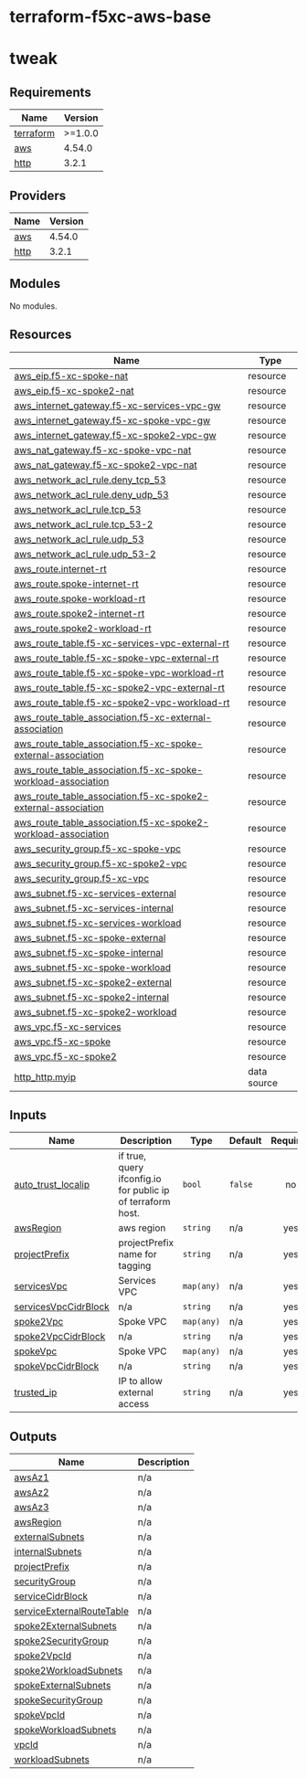 # terraform-f5xc-aws-base
# tweak

<!-- BEGIN_TF_DOCS -->
## Requirements

| Name | Version |
|------|---------|
| <a name="requirement_terraform"></a> [terraform](#requirement\_terraform) | >=1.0.0 |
| <a name="requirement_aws"></a> [aws](#requirement\_aws) | 4.54.0 |
| <a name="requirement_http"></a> [http](#requirement\_http) | 3.2.1 |

## Providers

| Name | Version |
|------|---------|
| <a name="provider_aws"></a> [aws](#provider\_aws) | 4.54.0 |
| <a name="provider_http"></a> [http](#provider\_http) | 3.2.1 |

## Modules

No modules.

## Resources

| Name | Type |
|------|------|
| [aws_eip.f5-xc-spoke-nat](https://registry.terraform.io/providers/hashicorp/aws/4.54.0/docs/resources/eip) | resource |
| [aws_eip.f5-xc-spoke2-nat](https://registry.terraform.io/providers/hashicorp/aws/4.54.0/docs/resources/eip) | resource |
| [aws_internet_gateway.f5-xc-services-vpc-gw](https://registry.terraform.io/providers/hashicorp/aws/4.54.0/docs/resources/internet_gateway) | resource |
| [aws_internet_gateway.f5-xc-spoke-vpc-gw](https://registry.terraform.io/providers/hashicorp/aws/4.54.0/docs/resources/internet_gateway) | resource |
| [aws_internet_gateway.f5-xc-spoke2-vpc-gw](https://registry.terraform.io/providers/hashicorp/aws/4.54.0/docs/resources/internet_gateway) | resource |
| [aws_nat_gateway.f5-xc-spoke-vpc-nat](https://registry.terraform.io/providers/hashicorp/aws/4.54.0/docs/resources/nat_gateway) | resource |
| [aws_nat_gateway.f5-xc-spoke2-vpc-nat](https://registry.terraform.io/providers/hashicorp/aws/4.54.0/docs/resources/nat_gateway) | resource |
| [aws_network_acl_rule.deny_tcp_53](https://registry.terraform.io/providers/hashicorp/aws/4.54.0/docs/resources/network_acl_rule) | resource |
| [aws_network_acl_rule.deny_udp_53](https://registry.terraform.io/providers/hashicorp/aws/4.54.0/docs/resources/network_acl_rule) | resource |
| [aws_network_acl_rule.tcp_53](https://registry.terraform.io/providers/hashicorp/aws/4.54.0/docs/resources/network_acl_rule) | resource |
| [aws_network_acl_rule.tcp_53-2](https://registry.terraform.io/providers/hashicorp/aws/4.54.0/docs/resources/network_acl_rule) | resource |
| [aws_network_acl_rule.udp_53](https://registry.terraform.io/providers/hashicorp/aws/4.54.0/docs/resources/network_acl_rule) | resource |
| [aws_network_acl_rule.udp_53-2](https://registry.terraform.io/providers/hashicorp/aws/4.54.0/docs/resources/network_acl_rule) | resource |
| [aws_route.internet-rt](https://registry.terraform.io/providers/hashicorp/aws/4.54.0/docs/resources/route) | resource |
| [aws_route.spoke-internet-rt](https://registry.terraform.io/providers/hashicorp/aws/4.54.0/docs/resources/route) | resource |
| [aws_route.spoke-workload-rt](https://registry.terraform.io/providers/hashicorp/aws/4.54.0/docs/resources/route) | resource |
| [aws_route.spoke2-internet-rt](https://registry.terraform.io/providers/hashicorp/aws/4.54.0/docs/resources/route) | resource |
| [aws_route.spoke2-workload-rt](https://registry.terraform.io/providers/hashicorp/aws/4.54.0/docs/resources/route) | resource |
| [aws_route_table.f5-xc-services-vpc-external-rt](https://registry.terraform.io/providers/hashicorp/aws/4.54.0/docs/resources/route_table) | resource |
| [aws_route_table.f5-xc-spoke-vpc-external-rt](https://registry.terraform.io/providers/hashicorp/aws/4.54.0/docs/resources/route_table) | resource |
| [aws_route_table.f5-xc-spoke-vpc-workload-rt](https://registry.terraform.io/providers/hashicorp/aws/4.54.0/docs/resources/route_table) | resource |
| [aws_route_table.f5-xc-spoke2-vpc-external-rt](https://registry.terraform.io/providers/hashicorp/aws/4.54.0/docs/resources/route_table) | resource |
| [aws_route_table.f5-xc-spoke2-vpc-workload-rt](https://registry.terraform.io/providers/hashicorp/aws/4.54.0/docs/resources/route_table) | resource |
| [aws_route_table_association.f5-xc-external-association](https://registry.terraform.io/providers/hashicorp/aws/4.54.0/docs/resources/route_table_association) | resource |
| [aws_route_table_association.f5-xc-spoke-external-association](https://registry.terraform.io/providers/hashicorp/aws/4.54.0/docs/resources/route_table_association) | resource |
| [aws_route_table_association.f5-xc-spoke-workload-association](https://registry.terraform.io/providers/hashicorp/aws/4.54.0/docs/resources/route_table_association) | resource |
| [aws_route_table_association.f5-xc-spoke2-external-association](https://registry.terraform.io/providers/hashicorp/aws/4.54.0/docs/resources/route_table_association) | resource |
| [aws_route_table_association.f5-xc-spoke2-workload-association](https://registry.terraform.io/providers/hashicorp/aws/4.54.0/docs/resources/route_table_association) | resource |
| [aws_security_group.f5-xc-spoke-vpc](https://registry.terraform.io/providers/hashicorp/aws/4.54.0/docs/resources/security_group) | resource |
| [aws_security_group.f5-xc-spoke2-vpc](https://registry.terraform.io/providers/hashicorp/aws/4.54.0/docs/resources/security_group) | resource |
| [aws_security_group.f5-xc-vpc](https://registry.terraform.io/providers/hashicorp/aws/4.54.0/docs/resources/security_group) | resource |
| [aws_subnet.f5-xc-services-external](https://registry.terraform.io/providers/hashicorp/aws/4.54.0/docs/resources/subnet) | resource |
| [aws_subnet.f5-xc-services-internal](https://registry.terraform.io/providers/hashicorp/aws/4.54.0/docs/resources/subnet) | resource |
| [aws_subnet.f5-xc-services-workload](https://registry.terraform.io/providers/hashicorp/aws/4.54.0/docs/resources/subnet) | resource |
| [aws_subnet.f5-xc-spoke-external](https://registry.terraform.io/providers/hashicorp/aws/4.54.0/docs/resources/subnet) | resource |
| [aws_subnet.f5-xc-spoke-internal](https://registry.terraform.io/providers/hashicorp/aws/4.54.0/docs/resources/subnet) | resource |
| [aws_subnet.f5-xc-spoke-workload](https://registry.terraform.io/providers/hashicorp/aws/4.54.0/docs/resources/subnet) | resource |
| [aws_subnet.f5-xc-spoke2-external](https://registry.terraform.io/providers/hashicorp/aws/4.54.0/docs/resources/subnet) | resource |
| [aws_subnet.f5-xc-spoke2-internal](https://registry.terraform.io/providers/hashicorp/aws/4.54.0/docs/resources/subnet) | resource |
| [aws_subnet.f5-xc-spoke2-workload](https://registry.terraform.io/providers/hashicorp/aws/4.54.0/docs/resources/subnet) | resource |
| [aws_vpc.f5-xc-services](https://registry.terraform.io/providers/hashicorp/aws/4.54.0/docs/resources/vpc) | resource |
| [aws_vpc.f5-xc-spoke](https://registry.terraform.io/providers/hashicorp/aws/4.54.0/docs/resources/vpc) | resource |
| [aws_vpc.f5-xc-spoke2](https://registry.terraform.io/providers/hashicorp/aws/4.54.0/docs/resources/vpc) | resource |
| [http_http.myip](https://registry.terraform.io/providers/hashicorp/http/3.2.1/docs/data-sources/http) | data source |

## Inputs

| Name | Description | Type | Default | Required |
|------|-------------|------|---------|:--------:|
| <a name="input_auto_trust_localip"></a> [auto\_trust\_localip](#input\_auto\_trust\_localip) | if true, query ifconfig.io for public ip of terraform host. | `bool` | `false` | no |
| <a name="input_awsRegion"></a> [awsRegion](#input\_awsRegion) | aws region | `string` | n/a | yes |
| <a name="input_projectPrefix"></a> [projectPrefix](#input\_projectPrefix) | projectPrefix name for tagging | `string` | n/a | yes |
| <a name="input_servicesVpc"></a> [servicesVpc](#input\_servicesVpc) | Services VPC | `map(any)` | n/a | yes |
| <a name="input_servicesVpcCidrBlock"></a> [servicesVpcCidrBlock](#input\_servicesVpcCidrBlock) | n/a | `string` | n/a | yes |
| <a name="input_spoke2Vpc"></a> [spoke2Vpc](#input\_spoke2Vpc) | Spoke VPC | `map(any)` | n/a | yes |
| <a name="input_spoke2VpcCidrBlock"></a> [spoke2VpcCidrBlock](#input\_spoke2VpcCidrBlock) | n/a | `string` | n/a | yes |
| <a name="input_spokeVpc"></a> [spokeVpc](#input\_spokeVpc) | Spoke VPC | `map(any)` | n/a | yes |
| <a name="input_spokeVpcCidrBlock"></a> [spokeVpcCidrBlock](#input\_spokeVpcCidrBlock) | n/a | `string` | n/a | yes |
| <a name="input_trusted_ip"></a> [trusted\_ip](#input\_trusted\_ip) | IP to allow external access | `string` | n/a | yes |

## Outputs

| Name | Description |
|------|-------------|
| <a name="output_awsAz1"></a> [awsAz1](#output\_awsAz1) | n/a |
| <a name="output_awsAz2"></a> [awsAz2](#output\_awsAz2) | n/a |
| <a name="output_awsAz3"></a> [awsAz3](#output\_awsAz3) | n/a |
| <a name="output_awsRegion"></a> [awsRegion](#output\_awsRegion) | n/a |
| <a name="output_externalSubnets"></a> [externalSubnets](#output\_externalSubnets) | n/a |
| <a name="output_internalSubnets"></a> [internalSubnets](#output\_internalSubnets) | n/a |
| <a name="output_projectPrefix"></a> [projectPrefix](#output\_projectPrefix) | n/a |
| <a name="output_securityGroup"></a> [securityGroup](#output\_securityGroup) | n/a |
| <a name="output_serviceCidrBlock"></a> [serviceCidrBlock](#output\_serviceCidrBlock) | n/a |
| <a name="output_serviceExternalRouteTable"></a> [serviceExternalRouteTable](#output\_serviceExternalRouteTable) | n/a |
| <a name="output_spoke2ExternalSubnets"></a> [spoke2ExternalSubnets](#output\_spoke2ExternalSubnets) | n/a |
| <a name="output_spoke2SecurityGroup"></a> [spoke2SecurityGroup](#output\_spoke2SecurityGroup) | n/a |
| <a name="output_spoke2VpcId"></a> [spoke2VpcId](#output\_spoke2VpcId) | n/a |
| <a name="output_spoke2WorkloadSubnets"></a> [spoke2WorkloadSubnets](#output\_spoke2WorkloadSubnets) | n/a |
| <a name="output_spokeExternalSubnets"></a> [spokeExternalSubnets](#output\_spokeExternalSubnets) | n/a |
| <a name="output_spokeSecurityGroup"></a> [spokeSecurityGroup](#output\_spokeSecurityGroup) | n/a |
| <a name="output_spokeVpcId"></a> [spokeVpcId](#output\_spokeVpcId) | n/a |
| <a name="output_spokeWorkloadSubnets"></a> [spokeWorkloadSubnets](#output\_spokeWorkloadSubnets) | n/a |
| <a name="output_vpcId"></a> [vpcId](#output\_vpcId) | n/a |
| <a name="output_workloadSubnets"></a> [workloadSubnets](#output\_workloadSubnets) | n/a |
<!-- END_TF_DOCS -->